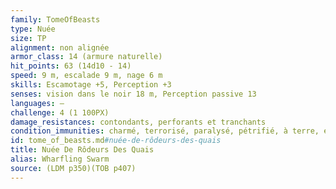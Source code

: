 ```yaml
---
family: TomeOfBeasts
type: Nuée
size: TP
alignment: non alignée
armor_class: 14 (armure naturelle)
hit_points: 63 (14d10 - 14)
speed: 9 m, escalade 9 m, nage 6 m
skills: Escamotage +5, Perception +3
senses: vision dans le noir 18 m, Perception passive 13
languages: —
challenge: 4 (1 100PX)
damage_resistances: contondants, perforants et tranchants
condition_immunities: charmé, terrorisé, paralysé, pétrifié, à terre, entravé, étourdi
id: tome_of_beasts.md#nuée-de-rôdeurs-des-quais
title: Nuée De Rôdeurs Des Quais
alias: Wharfling Swarm
source: (LDM p350)(TOB p407)
---
```


